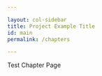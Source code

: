 ```yaml
---

layout: col-sidebar
title: Project Example Title
id: main
permalink: /chapters

---
```


Test Chapter Page